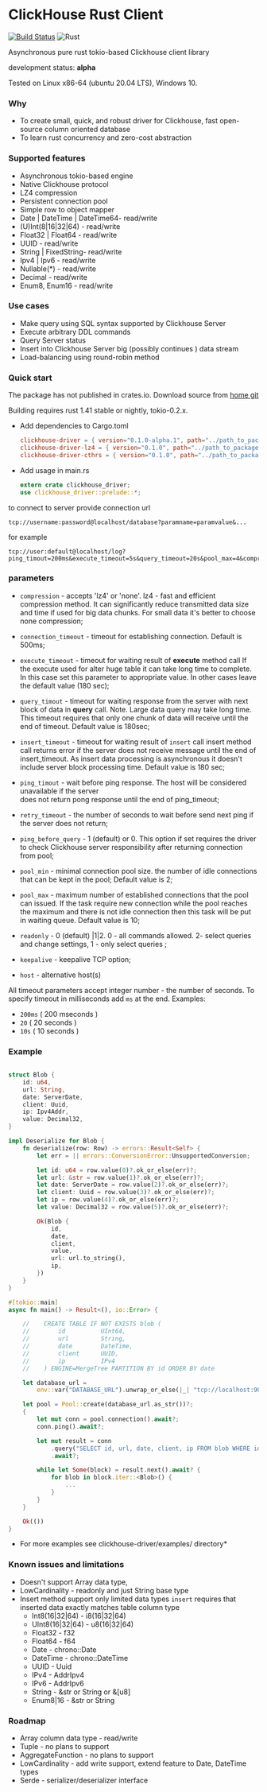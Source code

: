 # ClickHouse Rust Client #
[![Build Status](https://travis-ci.org/ddulesov/clickhouse_driver.svg?branch=master)](https://travis-ci.org/ddulesov/clickhouse_driver)
![Rust](https://github.com/ddulesov/clickhouse_driver/workflows/Rust/badge.svg?branch=master)

Asynchronous pure rust tokio-based  Clickhouse client library 
 
development status: **alpha** 

Tested on Linux x86-64 (ubuntu 20.04 LTS), Windows 10.

### Why ###

* To create small, quick, and robust driver for Clickhouse, fast open-source column oriented database
* To learn rust concurrency and zero-cost abstraction

### Supported features ###

* Asynchronous tokio-based engine
* Native Clickhouse protocol
* LZ4 compression
* Persistent connection pool
* Simple row to object mapper
* Date | DateTime | DateTime64- read/write
* (U)Int(8|16|32|64) - read/write
* Float32 | Float64 - read/write
* UUID - read/write
* String | FixedString- read/write
* Ipv4 | Ipv6 - read/write
* Nullable(*) - read/write
* Decimal - read/write
* Enum8, Enum16 - read/write

### Use cases ###

* Make query using SQL syntax supported by Clickhouse Server 
* Execute arbitrary DDL commands  
* Query Server status
* Insert into Clickhouse Server big (possibly continues ) data stream
* Load-balancing using round-robin method

### Quick start ###
The package has not published in crates.io.
Download source from [home git](https://github.com/ddulesov/clickhouse_driver)

Building requires rust 1.41 stable or nightly,
tokio-0.2.x.

- Add dependencies to Cargo.toml 
  ```toml   
  clickhouse-driver = { version="0.1.0-alpha.1", path="../path_to_package"}
  clickhouse-driver-lz4 = { version="0.1.0", path="../path_to_package"}
  clickhouse-driver-cthrs = { version="0.1.0", path="../path_to_package"}
  ```
- Add usage in main.rs
  ```rust
  extern crate clickhouse_driver;   
  use clickhouse_driver::prelude::*;
  ```
  
to connect to server provide connection url 
```
tcp://username:password@localhost/database?paramname=paramvalue&...
```
for example
```
tcp://user:default@localhost/log?ping_timout=200ms&execute_timeout=5s&query_timeout=20s&pool_max=4&compression=lz4
```
### parameters
* `compression` - accepts 'lz4' or 'none'.
   lz4 - fast and efficient compression method.
   It can significantly reduce transmitted data size and time if used for
   big data chunks. For small data it's better to choose none compression;
   
* `connection_timeout` - timeout for establishing connection.
   Default is 500ms;
       
* `execute_timeout` - timeout for waiting result of **execute** method call
   If the execute  used for alter huge table it can take 
   long time to complete. In this case  set this parameter to appropriate
   value. In other cases leave the  default value (180 sec);
      
* `query_timout` - timeout for waiting response from the server with
   next block of data in **query** call.
   Note. Large data query may take long time. This timeout requires that only 
   one chunk of data will receive until the end of timeout.
   Default value is 180sec;
   
* `insert_timeout` - timeout for waiting result of `insert` call
   insert method call returns error if the server does not receive
   message until the end of insert_timeout.
   As insert data processing is asynchronous it doesn't include server block processing time.
   Default value is 180 sec;
   
* `ping_timout` - wait before ping response.
   The host will be considered unavailable if the server  
   does not return pong response until the end of ping_timeout; 
      
* `retry_timeout` - the number of seconds to wait before send next ping 
   if the server does not return;  
   
* `ping_before_query` - 1 (default) or 0.  This option if set 
   requires the driver to check Clickhouse server  responsibility 
   after returning connection from pool;
   
* `pool_min` - minimal connection pool size. 
   the number of idle connections that can be kept in the pool;
   Default value is 2;
   
* `pool_max` - maximum number of established connections that the pool 
   can issued.  If the task require new connection while the pool reaches the maximum
   and there is not idle connection then this task will be put in waiting queue.
   Default value is 10;
   
* `readonly` - 0 (default) |1|2. 
   0 - all commands allowed. 
   2- select queries and change settings, 
   1 - only select queries ;
   
* `keepalive` - keepalive TCP option;

* `host` - alternative host(s)

All timeout parameters accept integer number - the number of seconds.
To specify timeout in milliseconds add `ms` at the end.
Examples: 
 - `200ms`  ( 200 mseconds )
 - `20`     ( 20 seconds )
 - `10s`    ( 10 seconds )
 
### Example
```rust  

struct Blob {
    id: u64,
    url: String,
    date: ServerDate,
    client: Uuid,
    ip: Ipv4Addr,
    value: Decimal32,
}

impl Deserialize for Blob {
    fn deserialize(row: Row) -> errors::Result<Self> {
        let err = || errors::ConversionError::UnsupportedConversion;

        let id: u64 = row.value(0)?.ok_or_else(err)?;
        let url: &str = row.value(1)?.ok_or_else(err)?;
        let date: ServerDate = row.value(2)?.ok_or_else(err)?;
        let client: Uuid = row.value(3)?.ok_or_else(err)?;
        let ip = row.value(4)?.ok_or_else(err)?;
        let value: Decimal32 = row.value(5)?.ok_or_else(err)?;

        Ok(Blob {
            id,
            date,
            client,
            value,
            url: url.to_string(),
            ip,
        })
    }
}

#[tokio::main]
async fn main() -> Result<(), io::Error> {

    //    CREATE TABLE IF NOT EXISTS blob (
    //        id          UInt64,
    //        url         String,
    //        date        DateTime,
    //        client      UUID,
    //        ip          IPv4
    //    ) ENGINE=MergeTree PARTITION BY id ORDER BY date

    let database_url =
        env::var("DATABASE_URL").unwrap_or_else(|_| "tcp://localhost:9000?compression=lz4".into());

    let pool = Pool::create(database_url.as_str())?;
    {
        let mut conn = pool.connection().await?;
        conn.ping().await?;

        let mut result = conn
            .query("SELECT id, url, date, client, ip FROM blob WHERE id=150  ORDER BY date LIMIT 30000")
            .await?;

        while let Some(block) = result.next().await? {
            for blob in block.iter::<Blob>() {
                ...
            }
        }
    }

    Ok(())
}
```

* For more examples see clickhouse-driver/examples/ directory*

### Known issues and limitations ###

* Doesn't support Array data type, 
* LowCardinality - readonly and just String base type
* Insert method support only limited data types 
  `insert` requires that inserted data  exactly matches table column type
   - Int8(16|32|64)  - i8(16|32|64)
   - UInt8(16|32|64) - u8(16|32|64)
   - Float32 - f32
   - Float64 - f64
   - Date    - chrono::Date<Utc>
   - DateTime - chrono::DateTime<Utc>
   - UUID - Uuid
   - IPv4 - AddrIpv4
   - IPv6 - AddrIpv6
   - String - &str or String or &[u8]
   - Enum8|16 - &str or String
   
### Roadmap

* Array column data type - read/write  
* Tuple - no plans to  support 
* AggregateFunction - no plans to support
* LowCardinality - add write support, extend feature to Date, DateTime types   
* Serde - serializer/deserializer interface    
   
   
  
